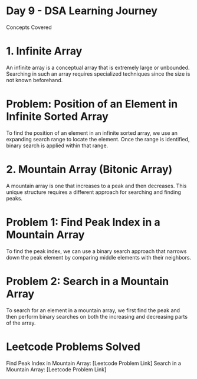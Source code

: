 # Day 9 - DSA Learning Journey
Concepts Covered
# 1. Infinite Array
An infinite array is a conceptual array that is extremely large or unbounded. Searching in such an array requires specialized techniques since the size is not known beforehand.

# Problem: Position of an Element in Infinite Sorted Array
To find the position of an element in an infinite sorted array, we use an expanding search range to locate the element. Once the range is identified, binary search is applied within that range.
# 2. Mountain Array (Bitonic Array)
A mountain array is one that increases to a peak and then decreases. This unique structure requires a different approach for searching and finding peaks.

# Problem 1: Find Peak Index in a Mountain Array
To find the peak index, we can use a binary search approach that narrows down the peak element by comparing middle elements with their neighbors.
# Problem 2: Search in a Mountain Array
To search for an element in a mountain array, we first find the peak and then perform binary searches on both the increasing and decreasing parts of the array.

# Leetcode Problems Solved
Find Peak Index in Mountain Array: [Leetcode Problem Link]
Search in a Mountain Array: [Leetcode Problem Link]